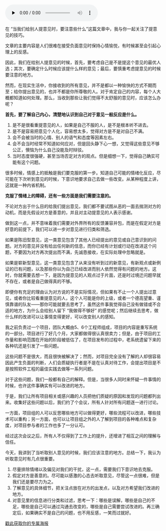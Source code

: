<audio id="audio" title="07 | 当别人给我们提意见时，该如何应对？" controls="" preload="none"><source id="mp3" src="https://static001.geekbang.org/resource/audio/3c/58/3cc6d07e06725fb149ae17709e39ff58.mp3"></audio>

在 “当我们给别人提意见时，要注意些什么”这篇文章中，我与你一起关注了提意见的技巧。

文章的主要内容是人们很难在接受负面意见时保持心情愉悦，有时候甚至会引起心理上的反感。

因此，我们在给别人提意见的时候，首先，要考虑自己是不是提这个意见的最优人选；其次，要确定什么时候应该提什么样的意见；最后，要慎重考虑提意见的时候要注意的地方。

然而，在现实生活中，你接收到的所有意见，并不是都以一种愉快的方式不期而至；给你提出意见的，也并不都是你所尊敬的人。对于肯定自己的内容，每个人大概都知道如何处理。那么，当收到那些让我们觉得不太舒服的意见时，应该怎么办呢？

**首先，要了解自己内心，清楚地认识到自己对于意见一般反应是什么。**

1. 是不是很看重提意见的人，如果是自己不服的人，是不是根本听不进去。
1. 是不是容易把意见个人化，容易想太多，觉得对方是不是对自己不满。
1. 会不会被当时的心情、别人的语气和态度等因素左右。
1. 会不会当时经常不知道如何应对，但是回头静下心一想，又觉得这些意见不够公正，懊恼为什么自己没能及时辩驳。
1. 当时态度很强硬，甚至当场否定对方的观点。但是细想一下，觉得自己确实可能有这个问题。

很多时候，情感上的抵触是我们要克服的第一步。知道自己可能的情绪化反应，尽可能在下次听到意见的时候，下意识地要求自己去做一些改变。从某种程度上讲，这就是一种内省机制。

**克服了情绪上的障碍，还有一些方面是我们需要注意的。**

不论对方出于什么目的给我们提出意见，我们都不要试图从恶的一面去揣测对方的动机，而是先假设对方是善意的，并且对主动提意见的人表示感谢。

做到这一点，并不意味着我们需要对外界所有的反馈兼容并包，而是在假定对方是好意的前提下，我们可以进一步对意见进行归类和筛选。

如果是陈旧型意见，这一类意见包含了其他人已经提出的意见或自己意识到的问题。对方的意见并没有给出任何新的信息，而你已经有计划或行动在改进这个问题，不要因为对方再次提出而不满，先诚恳接收，在实际处理中忽略就是。

如果是崭新型意见，这一类意见包含了从来没有听到过的新意见，有新观点或新例证的已有问题，以及那些你以为自己已经改进而别人依然觉得有问题的地方。这时，你就需要去想一下，是因为提意见的人观点过于片面，还是时过境迁问题早就不存在，或者是自己做得真的不够。

即便你有充足的理由认为对方说的不是实际情况，但如果有不止一个人提出过意见，或者你比较看重提意见的人，这个人可能是你的上级，或者一个德高望重、谨慎靠谱的队友——那你可能就要去思考了，虽然这件事我觉得自己没有做错或不合适的地方，为什么会给别人留下 “我做得不够好” 的感觉呢；然后继续去思考，做什么样的改进可以让事情变得更好，可以改变别人的感知。

我之前负责过一个项目，团队大概由5、6个工程师组成，项目的内容是重写系统的一部分。项目进行了好几个月，大家都做得很认真很卖力；但是，由于项目的工作量和影响范围在开始的阶段被低估了，在项目发布的过程中，老系统遗留下来的各种坑还是引发了一些问题。

这些问题不是很大，而且很快被解决了；然而，对项目完全没有了解的人却很容易因此产生负面的判断，人们会质疑执行者是不是在认真对待工作，会提出项目是不是按照软件工程的最佳实践去做等一系列问题。

对于这些问题，我们一般都有自己的解释。但是，当很多人同时来怀疑一件事情的时候，也许这件事确实有可以改进的地方。

于是，我们让所有项目相关或感兴趣的人员把他们质疑的原因和发现的问题都列出来。收集好这些问题以后，我们约了个会议，所有人针对所有问题逐一进行讨论。

一方面，项目组的人可以反思哪些地方可以做得更好，哪些流程可以改进，哪些技术可以重构；另一方面，也可以让项目组之外的人了解到项目的各种难点和复杂度，对项目参与者的工作也多了一分认可。

经过这次会议之后，所有人不仅得到了工作上的提升，还增进了相互之间的理解与信任。

今天，我讲到了当听取别人意见的时候，我们应该注意的地方。总结一下，我认为听取意见时有几点很重要。

1. 尽量排除情绪以及偏见对我们的干扰，这一点，需要我们下意识地去克服。
1. 假定对方是善意的。尽可能以感激的心态去听取意见，尽管这一点很难，但是我们还是要尽力为之。
1. 了解意见的具体细节，把关注点放在对方的出发点，以及对方希望我们改进的地方。
1. 对意见里的信息进行分类和过滤，思考一下：哪些是误解，哪些是自己的不足，哪些是自己可以通过沟通去改变的，哪些是自己需要尝试改进的。再三确定后，如果确实不是自己的问题，也不用反感，一笑而过就好。



[戳此获取你的专属海报](https://time.geekbang.org/activity/sale-poster?utm_source=app&amp;utm_medium=zhuyun-article&amp;utm_campaign=zhuyun-saleposter&amp;utm_content=zhuyun0416)
